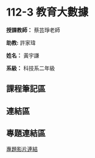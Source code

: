 # 112-3 教育大數據

**授課教師：** 蔡芸琤老師

**助教:** 許家瑋

**姓名：** 黃宇謙

**系級：** 科技系二年級

## 課程筆記區

## 連結區




## 專題連結區
[專題影片連結](https://youtu.be/eci8HjQMh_I)
